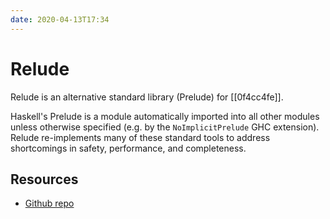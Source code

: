 ```yaml
---
date: 2020-04-13T17:34
---
```


# Relude

Relude is an alternative standard library (Prelude) for [[0f4cc4fe]].

Haskell's Prelude is a module automatically imported into all other modules
unless otherwise specified (e.g. by the `NoImplicitPrelude` GHC extension).
Relude re-implements many of these standard tools to address shortcomings in
safety, performance, and completeness.

## Resources

- [Github repo](https://github.com/kowainik/relude)
